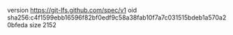 version https://git-lfs.github.com/spec/v1
oid sha256:c4f1599ebb16596f82bf0edf9c58a38fab10f7a7c031515bdeb1a570a20bfeda
size 2152
